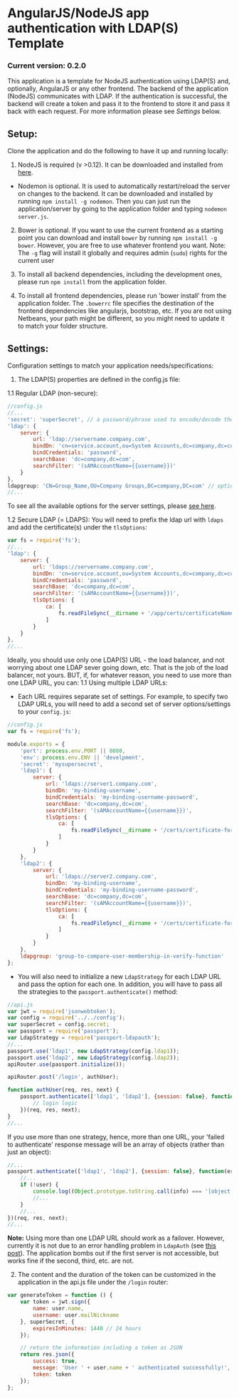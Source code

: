 # AngularJS/NodeJS app authentication with LDAP(S) Template

### Current version: 0.2.0

This application is a template for NodeJS authentication using LDAP(S) and, optionally, AngularJS or any other frontend.
The backend of the application (NodeJS) communicates with LDAP. If the authentication is successful, the backend will create a token and pass it to the frontend to store it and pass it back with each request.
For more information please see *Settings* below.


## Setup:
Clone the application and do the following to have it up and running locally:

1. NodeJS is required (v >0.12). It can be downloaded and installed from [here](https://nodejs.org/).
- Nodemon is optional. It is used to automatically restart/reload the server on changes to the backend. It can be downloaded and installed by running `npm install -g nodemon`. Then you can just run the application/server by going to the application folder and typing `nodemon server.js`.

2. Bower is optional. If you want to use the current frontend as a starting point you can download and install `bower` by running `npm install -g bower`. However, you are free to use whatever frontend you want.
Note: The `-g` flag will install it globally and requires admin (`sudo`) rights for the current user

3. To install all backend dependencies, including the development ones, please run `npm install` from the application folder.

4. To install all frontend dependencies, please run 'bower install' from the application folder. The `.bowerrc` file specifies the destination of the frontend dependencies like angularjs, bootstrap, etc. If you are not using Netbeans, your path might be different, so you might need to update it to match your folder structure.


## Settings:
Configuration settings to match your application needs/specifications:

1. The LDAP(S) properties are defined in the config.js file:

1.1 Regular LDAP (non-secure):

```javascript
//config.js
//...
'secret': 'superSecret', // a password/phrase used to encode/decode the token
'ldap': {
    server: {
        url: 'ldap://servername.company.com',
        bindDn: 'cn=service.account,ou=System Accounts,dc=company,dc=com',
        bindCredentials: 'password',
        searchBase: 'dc=company,dc=com',
        searchFilter: '(sAMAccountName={{username}})'
    }
},
ldapgroup: 'CN=Group_Name,OU=Company Groups,DC=company,DC=com' // optional, need it if user group membership is required to access the application
//...
```

To see all the available options for the server settings, please [see here](https://github.com/vesse/node-ldapauth-fork/blob/master/lib/ldapauth.js#L25-93).

1.2 Secure LDAP (= LDAPS):
You will need to prefix the ldap url with `ldaps` and add the certificate(s) under the `tlsOptions`:

```javascript
var fs = require('fs');
//...
'ldap': {
    server: {
        url: 'ldaps://servername.company.com',
        bindDn: 'cn=service.account,ou=System Accounts,dc=company,dc=com',
        bindCredentials: 'password',
        searchBase: 'dc=company,dc=com',
        searchFilter: '(sAMAccountName={{username}})',
        tlsOptions: {
            ca: [
                fs.readFileSync(__dirname + '/app/certs/certificateName.pem') // .pem, .cert, .cer are supported (.cer is used in combination with .cert)
            ]
        }
    }
},
//...
```

Ideally, you should use only one LDAP(S) URL - the load balancer, and not worrying about one LDAP sever going down, etc. That is the job of the load balancer, not yours. BUT, if, for whatever reason, you need to use more than one LDAP URL, you can:
1.1 Using multiple LDAP URLs:
 - Each URL requires separate set of settings. For example, to specify two LDAP URLs, you will need to add a second set of server options/settings to your `config.js`:

```javascript
//config.js
var fs = require('fs');

module.exports = {
    'port': process.env.PORT || 8080,
    'env': process.env.ENV || 'develpment',
    'secret': 'mysupersecret',
    'ldap1': {
        server: {
            url: 'ldaps://server1.company.com',
            bindDn: 'my-binding-username',
            bindCredentials: 'my-binding-username-password',
            searchBase: 'dc=company,dc=com',
            searchFilter: '(sAMAccountName={{username}})',
            tlsOptions: {
                ca: [
                    fs.readFileSync(__dirname + '/certs/certificate-for-server1.pem')
                ]
            }
        }
    },
    'ldap2': {
        server: {
            url: 'ldaps://server2.company.com',
            bindDn: 'my-binding-username',
            bindCredentials: 'my-binding-username-password',
            searchBase: 'dc=company,dc=com',
            searchFilter: '(sAMAccountName={{username}})',
            tlsOptions: {
                ca: [
                    fs.readFileSync(__dirname + '/certs/certificate-for-server2.pem')
                ]
            }
        }
    },
    ldapgroup: 'group-to-compare-user-membership-in-verify-function'
};
```

- You will also need to initialize a new `LdapStrategy` for each LDAP URL and pass the option for each one. In addition, you will have to pass all the strategies to the `passport.authenticate()` method:

```javascript
//api.js
var jwt = require('jsonwebtoken');
var config = require('../../config');
var superSecret = config.secret;
var passport = require('passport');
var LdapStrategy = require('passport-ldapauth');
//...
passport.use('ldap1', new LdapStrategy(config.ldap1));
passport.use('ldap2', new LdapStrategy(config.ldap2));
apiRouter.use(passport.initialize());

apiRouter.post('/login', authUser);

function authUser(req, res, next) {
    passport.authenticate(['ldap1', 'ldap2'], {session: false}, function(err, user, info) {
        // login logic
    })(req, res, next);
}
//...
```

If you use more than one strategy, hence, more than one URL, your 'failed to authenticate' response message will be an array of objects (rather than just an object):
```javascript
//...
passport.authenticate(['ldap1', 'ldap2'], {session: false}, function(err, user, info) {
    //...
    if (!user) {
        console.log((Object.prototype.toString.call(info) === '[object Array]'); // true
        //...
    }
    //...
})(req, res, next);
//...
```

**Note:** Using more than one LDAP URL should work as a failover. However, currently it is not due to an error handling problem in `LdapAuth` (see [this post](https://github.com/vesse/node-ldapauth-fork/pull/20)). The application bombs out if the first server is not accessible, but works fine if the second, third, etc. are not.


2. The content and the duration of the token can be customized in the application in the api.js file under the `/login` router:
```javascript
var generateToken = function () {
    var token = jwt.sign({
        name: user.name,
        username: user.mailNickname
    }, superSecret, {
        expiresInMinutes: 1440 // 24 hours
    });

    // return the information including a token as JSON
    return res.json({
        success: true,
        message: 'User ' + user.name + ' authenticated successfully!',
        token: token
    });
};
```

